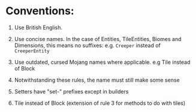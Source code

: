 # Conventions:

1. Use British English.

2. Use concise names. In the case of Entities, TileEntities, Biomes and Dimensions, this means no suffixes: e.g. `Creeper` instead of `CreeperEntity`

3. Use outdated, cursed Mojang names where applicable. e.g Tile instead of Block

4. Notwithstanding these rules, the name must still make some sense

5. Setters have "set-" prefixes except in builders

6. Tile instead of Block (extension of rule 3 for methods to do with tiles)